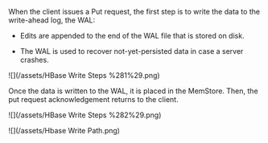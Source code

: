 When the client issues a Put request, the first step is to write the data to the write-ahead log, the WAL:

* Edits are appended to the end of the WAL file that is stored on disk.

* The WAL is used to recover not-yet-persisted data in case a server crashes.

![](/assets/HBase Write Steps %281%29.png)

Once the data is written to the WAL, it is placed in the MemStore. Then, the put request acknowledgement returns to the client.

![](/assets/HBase Write Steps %282%29.png)





![](/assets/Hbase Write Path.png)

